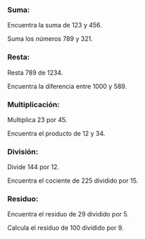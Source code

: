 ### Suma:
Encuentra la suma de 123 y 456.

Suma los números 789 y 321.


### Resta:
Resta 789 de 1234.

Encuentra la diferencia entre 1000 y 589.


### Multiplicación:
Multiplica 23 por 45.

Encuentra el producto de 12 y 34.


### División:
Divide 144 por 12.

Encuentra el cociente de 225 dividido por 15.


### Residuo:
Encuentra el residuo de 29 dividido por 5.

Calcula el residuo de 100 dividido por 9.
